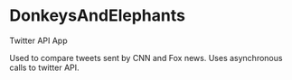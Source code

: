# DonkeysAndElephants
Twitter API App

Used to compare tweets sent by CNN and Fox news. 
Uses asynchronous calls to twitter API.  
